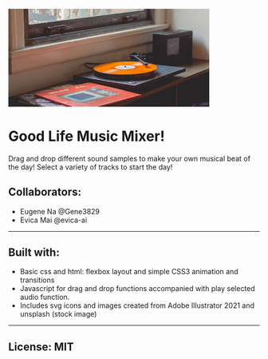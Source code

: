 <p align="centre">
<img src="images/travis_yewell_vinyl.jpg" width="80% style="max-width:100%;">
</p>
<h1>Good Life Music Mixer!</h1>
Drag and drop different sound samples to make your own musical beat of the day! Select a variety of tracks to start the day!

<h2>Collaborators:</h2>
<ul>
<li>Eugene Na @Gene3829</li>
<li>Evica Mai @evica-ai</li>
</ul>

-----------------------------------------------------------
<h2>Built with:</h2>
<ul>
<li>Basic css and html: flexbox layout and simple CSS3 animation and transitions</li>
<li>Javascript for drag and drop functions accompanied with play selected audio function.</li>
<li>Includes svg icons and images created from Adobe Illustrator 2021 and unsplash (stock image)</li>
</ul>

-----------------------------------------------------------
<h2>License: MIT</h2>
